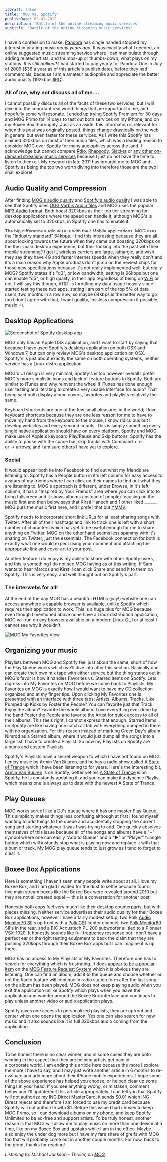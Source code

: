 ```yaml
---
isDraft: false
title: 'MOG vs. Spotify'
publishDate: 02-01-2012
description: 'Battle of the online streaming music services'
subtitle: 'Battle of the online streaming music services'
---
```


<p>I have a confession to make. <a href="https://www.pandora.com">Pandora</a> has single handed stopped my interest in pirating music <em>many years ago</em>. It was exactly what I needed, an online suggested music streaming service where I can manipulate through adding related artists, and thumbs-up or thumbs-down, what plays on my stations. <em>It is still brilliant!</em> I had started to pay yearly for Pandora One in July of 2009 ($36 a year as of this article's publish date), before they had commercials, because I am a amateur audiophile and appreciate the better audio quality (192kbps <abbr title="If I Remember Correctly">IIRC</abbr>).</p>
<h3>All of me, why not discuss all of me....</h3>
<p>I cannot possibly discuss all of the facits of these two services, but I will dive into the important real world things that are important to me, and hopefully some will resonate. I ended up trying Spotify Premium for 30 days and MOG Primo for 14 days to test out both services on my iPhone, and on my Boxee Box thoroughly. Just as an aside, this information is relevant for when this post was originally posted, things change drastically on the web in general but even faster for these services. As I write this Spotify has claimed 320kbps on most of their audio files, which was a leading reason to consider MOG over Spotify for many audiophiles across the land. I acknowledge but cannot compare <a href="https://www.rdio.com/" target="_blank" aria-label="Opens in a new tab">Rdio</a>, <a href="https://www.rhapsody.com/" target="_blank" aria-label="Opens in a new tab">Rhapsody</a>, <a href="https://www.slacker.com/" target="_blank" aria-label="Opens in a new tab">Slacker</a> or <a href="https://en.wikipedia.org/wiki/List_of_online_music_databases#On-demand_streaming_music_services" target="_blank" aria-label="Opens in a new tab">any other on-demand streaming music services</a> because I just do not have the time to listen to them all. My research in late 2011 has brought me to MOG and Spotify as being the top two worth diving into therefore those are the two I shall explore!</p>
<h2>Audio Quality and Compression</h2>
<p>After finding <a href="https://support.mog.com/kb/general-information/what-audio-quality-bitrate-does-mog-support" target="_blank" aria-label="Opens in a new tab">MOG's audio quality</a> and <a href="https://www.spotify.com/us/help/faq/tech/codec-quality/" target="_blank" aria-label="Opens in a new tab">Spotify's audio quality</a> I was able to see that Spotify uses <a href="https://en.wikipedia.org/wiki/Ogg_Vorbis" target="_blank" aria-label="Opens in a new tab">OGG Vorbis Audio files</a> and MOG uses the popular <a href="https://en.wikipedia.org/wiki/MP3" target="_blank" aria-label="Opens in a new tab">MP3 Audio format</a>. Both boast 320kbps as their top tier streaming for desktop applications where the speed can handle it, although MOG's is automatically set to 320kbps, in Spotify one has to enable it.</p>
<p>The big difference audio wise is with their Mobile applications. MOG uses the "industry standard" 64kbps. I find this interesting because they are all about looking towards the future when they came out boasting 320kbps on the their main desktop experience, but their looking into the past with their mobile streaming? I get it, wireless carriers are large, lathargic, and wish they say they have 4G and faster internet speeds when they really don't and it's a main reason why Apple products don't jump on the newest chips for those new specifications because it's not really implemented well, but really MOG? Spotify states it's "q3", or low bandwidth, setting is 96kbps but one can enable "q5", or high quality, in their app regardless of being on <a href="https://en.wikipedia.org/wiki/Wi-Fi" target="_blank" aria-label="Opens in a new tab">WiFi</a> or not. I will say this though, AT&amp;T is throttling my data usage heavily since I started testing these two apps, stating I am part of the top 5% of data users, two months in a row now, so maybe 64kbps is the better way to go (no I don't agree with that, I want quality, lossless compression if possible, music =).</p>
<h2>Desktop Applications</h2>
<img title="Spotify's Desktop View" src="/media/newsletter/wp-header-banner-spotify-desktop.png" alt="Screenshot of Spotify desktop app" />
<p>MOG only has an Apple OSX application, and I want to start by saying that because I have used Spotify's desktop application on both OSX and Windows 7, but can only review MOG's desktop application on OSX. Spotify's is just about exactly the same on both operating systems, neither service has a Linux distro application.</p>
<p>MOG's UI design is very minimal, Spotify's is too however overall I prefer MOG's more simplistic icons and lack of feature buttons to Spotify. Both are similar to iTunes and why reinvent the wheel if iTunes has done enough user testing and iterating to create a very usable interface for audio? That being said both display album covers, favorites and playlists relatively the same.</p>
<p>Keyboard shortcuts are one of the few small pleasures in the world; I love keyboard shortcuts because they are one less reason for me to have to move my hand from the keyboard to the mouse, I know ridiculous but I develop websites and every second counts. This is simply something every single native application should have on every platform. Spotify and MOG make use of Apple's keyboard Play/Pause and Skip buttons; Spotify has the ability to pause with the space bar, skip tracks with Command + ← or → arrows, and I am sure others I have yet to explore.</p>
<h3>Social</h3>
<p>It would appear both tie into Facebook to find out what my friends are listening to. Spotify has a People button in it's left column for easy access to avatars of my friends where I can click on their names to find out what they are listening to. MOG's approach is different, under Browse, in it's left column, it has a "Inspired by Your Friends" area where you can click into to bring fullscreen and it shows albums (instead of people) focusing on the music first and then below says that Kirsti Hanech and 1 other liked ______. MOG puts the music first here, and I prefer that but <abbr title="Your Mileage May Vary">YMMV</abbr>.</p>
<p>Spotify needs to incorporate short link URLs for at least sharing songs with Twitter. After all of their hashtags and link to track one is left with a short number of characters which has yet to be useful enough for me to share anything on Twitter. MOG on the other hand seems less spammy with it's sharing on Twitter, just the essentials. The Facebook connection for both is exactly what one would expect using your comment and attaching the appropriate link and cover art to your post.</p>
<p>Another feature I do enjoy is my ability to share with other Spotify users, and this is something I do not see MOG having as of this writing. If Sam wants to hear Marcos and Kirsti I can click Share and send it to them on Spotify. This is very easy, and well thought out on Spotify's part.</p>
<h3>The interwebs for all!</h3>
<p>At the end of the day MOG has a beautiful HTML5 (yay!) website one can access anywhere a capable browser is available, unlike Spotify which requires their application to work. This is a huge plus for MOG because even though I mentioned above none have a Linux distribution application, MOG will run on any browser available on a modern Linux <abbr title="Graphical User Interface">GUI</abbr> or at least I cannot see why it wouldn't.</p>
<img title="wp-header-banner-mog-fav" src="/media/newsletter/wp-header-banner-mog-fav.png" alt="MOG My Favorites View" />
<h2>Organizing your music</h2>
<p>Playlists between MOG and Spotify feel just about the same, short of how the Play Queue works which we'll dive into after this section. Basically one can create their own mix tape with either service but the thing stands out in MOG's favor is how it handles Favorites vs. Starred items on Spotify. Lets digress into My Favorites on MOG before we come back to Playlists. My Favorites on MOG is exactly how I would want to have my CD collection organized and at my finger tips. Upon clicking My Favorites one is presented with an interface with three tabs; Artists, Albums, Tracks. Like Pumped up Kicks by Foster the People? You can favorite just that Track. Enjoy the album? Favorite the whole album. Love everything ever done by the band Foster the People and favorite the Artist for quick access to all of their albums. This feels right, I cannot express that enough. Starred items on Spotify are like having one catch all tab with everything dumped in there with no organization. For this reason instead of marking Green Day's album Nimrod as a Starred album, where it would just dump all the songs into a large list, I have to create a Playlist. So now my Playlists on Spotify are albums and custom Playlists.</p>
<p>Spotify's Playlists have a secret weapon to which I have not found on MOG. I enjoy music by Armin Van Buuren, and he has a radio show called <a href="https://www.astateoftrance.com/" target="_blank" aria-label="Opens in a new tab">A State of Trance</a> which I have been listening to for years. Here's the interesting bit, <a href="https://open.spotify.com/user/arminvanbuurenofficial" target="_blank" aria-label="Opens in a new tab">Armin Van Buuren</a> is on Spotify, better yet his <a href="https://open.spotify.com/user/arminvanbuurenofficial/playlist/0Hu49FCkYPuWuAAy0XEx0M" target="_blank" aria-label="Opens in a new tab">A State of Trance</a> is on Spotify, he is constantly updating it, and you can make it a dynamic Playlist which means one is always up to date with the newest A State of Trance.</p>
<h2>Play Queues</h2>
<p>MOG works sort of like a DJ's queue where it has one master Play Queue. This simplicity makes things less confusing although at first I found myself wanting to add things to the queue and accidentally stopping the current song and starting whatever it was I was trying to add. One quickly absolves themselves of this issue because all of the songs and albums have a "+" symbol where one can easily "Add to Queue" and a "▶" or "Player" triangle button which will instantly stop what is playing now and replace it with that album or track. My MOG play queue tends to just grow as I tend to forget to clear it.</p>
<h2>Boxee Box Applications</h2>
<p>Here is something I haven't seen many people write about at all. I love my Boxee Box, and I am glad I waited for the dust to settle because four or five main stream boxes like the Boxee Box were revealed around 2010 but they are not all created equal -- this is a conversation for another post!</p>
<p>Honestly both apps feel very much like their desktop counterparts, but with pieces missing. Neither service advertises their audio quality for their Boxee Box applications, however I have a fairly modest setup; two Polk <a href="https://www.polkaudio.com/homeaudio/products/recent/monitor70/" target="_blank" aria-label="Opens in a new tab">Audio Monitor70 SII</a>'s up front with a <a href="https://www.polkaudio.com/homeaudio/products/recent/cs1/" target="_blank" aria-label="Opens in a new tab">Polk CS1</a> center channel, two <a href="https://www.polkaudio.com/homeaudio/products/recent/monitor60/" target="_blank" aria-label="Opens in a new tab">Polk Monitor60 SII</a>'s in the rear, and a <a href="https://www.bicamerica.com/showpage.php?brand=1&amp;type=8&amp;spkrID=86" target="_blank" aria-label="Opens in a new tab">BIC Acoustech PL-200</a> subwoofer all tied to a Pioneer VSX-1020. It honestly sounds like full frequency response but I don't have a perfect ear or the right testing equipment to back the claim that they are pushing 320kbps through their Boxee Box apps but I can imagine it is up there.</p>
<p>MOG has no access to My Playlists or My Favorites. Therefore one has to search for everything which is frustrating. It does <a href="https://feedback.mog.com/forums/77043-home-audio-suggestions/suggestions/2222275-playlist-support-for-boxee" target="_blank" aria-label="Opens in a new tab">appear to be a popular item</a> on the <a href="https://feedback.mog.com/forums/50607-feature-suggestions" target="_blank" aria-label="Opens in a new tab">MOG Feature Request System</a> which it is obvious they are listening. One can find an album, add it to the queue and choose whether or not the Radio feature will continue in radio station form after the last song on the album has been played. MOG does not keep playing audio when you exit the application unlike Spotify which plays when you leave the application and wonder around the Boxee Box interface and continues to play unless another video or audio application plays.</p>
<p>Spotify gives one access to personalized playlists, they are upfront and center when one opens the application. Yes one can also search for new music and it also sounds like it is full 320kbps audio coming from the application.</p>
<h2>Conclusion</h2>
<p>To be honest there is no clear winner, and in some cases they are both winning in the aspect that they are helping artists get paid in a corporate world. I am ending this article here because the more I explore the more I have to say, and I may just write another article in 6 months to re-evaluate and add more about their iPhone mobile experiences. I hope some of the above experience has helped you choose, or helped clear up some things in your head. If you see anything wrong, or mistaken, comment below and I'll update/edit this article appropriately. I can tell you that Spotify will not authorize my ING Direct MasterCard, it sends $0.01 which ING Direct rejects and therefore I am forced to use my credit card because Spotify will not authorize with $1. Before this issue I had chosen to keep MOG Primo, so I can download albums on my phone, and keep Spotify Unlimited to be ad-free and support artists. To be truly honest, another reason is that MOG will allow me to play music on more than one device at a time, like on my Boxee Box and upstairs while I am in the office. Maybe I also enjoy the under dog more but I have my fare share of greifs with MOG too that will probably come out in another couple months. For now, back to the grind, thanks for reading!</p>
<p><em>Listening to: Michael Jackson - Thriller, on <a href="https://mog.com/m/track/33984485?ci=40000">MOG</a>.</em></p>
